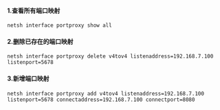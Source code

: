 #### 1.查看所有端口映射

```
netsh interface portproxy show all
```



#### 2.删除已存在的端口映射

```
netsh interface portproxy delete v4tov4 listenaddress=192.168.7.100 listenport=5678
```



#### 3.新增端口映射

```
netsh interface portproxy add v4tov4 listenaddress=192.168.7.100 listenport=5678 connectaddress=192.168.7.100 connectport=8080
```



#### 